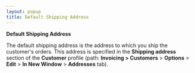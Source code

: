 ```yaml
---
layout: popup
title: Default Shipping Address
---
```



**Default Shipping Address**


The default shipping address is the address to which you ship the customer's  orders. This address is specified in the **Shipping 
 address** section of the **Customer** profile (path: **Invoicing &gt; 
 Customers** > **Options**  > **Edit** > **In 
 New Window** > **Addresses**  tab).
